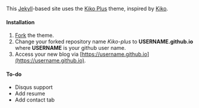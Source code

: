 This [Jekyll](http://jekyllrb.com)-based site uses the [Kiko Plus](https://aweekj.github.io/Kiko-plus) theme, inspired by [Kiko](http://github.com/gfjaru/Kiko). 

#### Installation

1. [Fork](https://github.com/AWEEKJ/Kiko-plus/fork) the theme.
2. Change your forked repository name _Kiko-plus_ to __USERNAME.github.io__ where
   __USERNAME__ is your github user name.
3. Access your new blog via [https://username.github.io](https://username.github.io).

#### To-do

* Disqus support
* Add resume
* Add contact tab